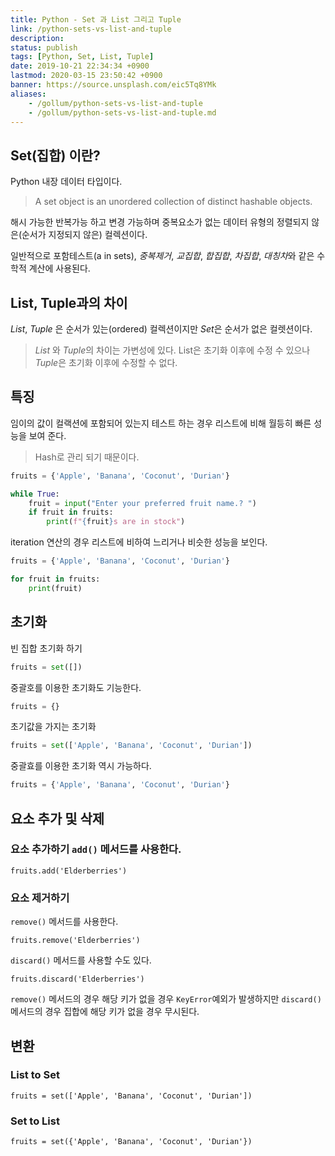 ```yaml
---
title: Python - Set 과 List 그리고 Tuple
link: /python-sets-vs-list-and-tuple
description: 
status: publish
tags: [Python, Set, List, Tuple]
date: 2019-10-21 22:34:34 +0900
lastmod: 2020-03-15 23:50:42 +0900
banner: https://source.unsplash.com/eic5Tq8YMk
aliases:
    - /gollum/python-sets-vs-list-and-tuple
    - /gollum/python-sets-vs-list-and-tuple.md
---
```


## Set(집합) 이란?
Python 내장 데이터 타입이다. 

> A set object is an unordered collection of distinct hashable objects.

해시 가능한 반복가능 하고 변경 가능하며 중복요소가 없는 데이터 유형의 정렬되지 않은(순서가 지정되지 않은) 컬렉션이다. 

일반적으로 포함테스트(a in sets), *중복제거*, *교집합*, *합집합*, *차집합*, *대칭차*와 같은 수학적 계산에 사용된다. 

## List, Tuple과의 차이
*List*, *Tuple* 은 순서가 있는(ordered) 컬렉션이지만 *Set*은 순서가 없은 컬렛션이다. 


> *List* 와 *Tuple*의 차이는 가변성에 있다. List은 초기화 이후에 수정 수 있으나 *Tuple*은 초기화 이후에 수정할 수 없다. 


## 특징
임이의 값이 컬랙션에 포함되어 있는지 테스트 하는 경우 리스트에 비해 월등히 빠른 성능을 보여 준다.

> Hash로 관리 되기 때문이다. 


``` python
fruits = {'Apple', 'Banana', 'Coconut', 'Durian'}

while True:
    fruit = input("Enter your preferred fruit name.? ")    
    if fruit in fruits:
        print(f"{fruit}s are in stock")

```

iteration 연산의 경우 리스트에 비하여 느리거나 비슷한 성능을 보인다.

```python
fruits = {'Apple', 'Banana', 'Coconut', 'Durian'}

for fruit in fruits:
    print(fruit)
```


## 초기화

빈 집합 초기화 하기 

```python
fruits = set([])
```

중괄호를 이용한 초기화도 기능한다. 

```python
fruits = {}
```


초기값을 가지는 초기화 

```python
fruits = set(['Apple', 'Banana', 'Coconut', 'Durian'])
```

중괄효를 이용한 초기화 역시 가능하다. 

```python
fruits = {'Apple', 'Banana', 'Coconut', 'Durian'}
```

## 요소 추가 및 삭제

### 요소 추가하기 `add()`  메서드를 사용한다. 
```
fruits.add('Elderberries')
```

### 요소 제거하기 

`remove()` 메서드를 사용한다. 

```
fruits.remove('Elderberries')
```

`discard()` 메서드를 사용할 수도 있다. 

```
fruits.discard('Elderberries')
```

`remove()` 메서드의 경우 해당 키가 없을 경우 `KeyError`예외가 발생하지만 `discard()` 메서드의 경우 집합에 해당 키가 없을 경우 무시된다.



## 변환

### List to Set

```
fruits = set(['Apple', 'Banana', 'Coconut', 'Durian'])
```

### Set to List

```
fruits = set({'Apple', 'Banana', 'Coconut', 'Durian'})
```